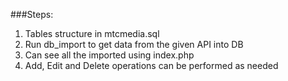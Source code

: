 ###Steps:
1. Tables structure in mtcmedia.sql
2. Run db_import to get data from the given API into DB
3. Can see all the imported using index.php
4. Add, Edit and Delete operations can be performed as needed